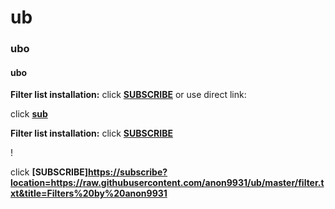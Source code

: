 # ub 
<h3> ubo</h3>
<h4> ubo</h4>

**Filter list installation:**
click **[SUBSCRIBE](https://subscribe.adblockplus.org/?location=https://raw.githubusercontent.com/anon9931/ub/master/filters.txt&title=Filters%20by%20anon9931)** or use direct link:<br>


click **[sub](abp:subscribe?location=https://github.com/anon9931/ub/raw/master/filter.txt)**

**Filter list installation:**
click **[SUBSCRIBE](subscribe?location=abp:https://raw.githubusercontent.com/anon9931/ub/master/filter.txt&title=Filters%20by%20anon9931)**

!<a href="https://subscribe?location=https://raw.githubusercontent.com/anon9931/ub/master/filter.txt&title=Filters%20by%20anon9931"> </a>

click **[SUBSCRIBE]<https://subscribe?location=https://raw.githubusercontent.com/anon9931/ub/master/filter.txt&title=Filters%20by%20anon9931>**
